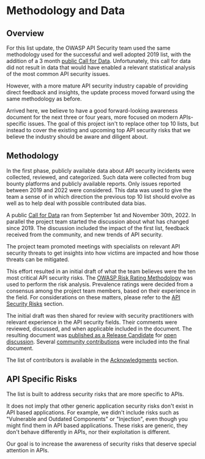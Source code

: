 # Methodology and Data

## Overview

For this list update, the OWASP API Security team used the same methodology used
for the successful and well adopted 2019 list, with the addition of a 3 month
[public Call for Data][1]. Unfortunately, this call for data did not result in
data that would have enabled a relevant statistical analysis of the most common
API security issues.

However, with a more mature API security industry capable of providing direct
feedback and insights, the update process moved forward using the same
methodology as before.

Arrived here, we believe to have a good forward-looking awareness document for
the next three or four years, more focused on modern APIs-specific issues. The
goal of this project isn't to replace other top 10 lists, but instead to cover
the existing and upcoming top API security risks that we believe the industry
should be aware and diligent about.

## Methodology

In the first phase, publicly available data about API security incidents were
collected, reviewed, and categorized. Such data were collected from bug bounty
platforms and publicly available reports. Only issues reported between 2019 and
2022 were considered. This data was used to give the team a sense of in which
direction the previous top 10 list should evolve as well as to help deal with
possible contributed data bias.

A public [Call for Data][1] ran from September 1st and November 30th, 2022. In
parallel the project team started the discussion about what has changed since
2019. The discussion included the impact of the first list, feedback received
from the community, and new trends of API security.

The project team promoted meetings with specialists on relevant API security
threats to get insights into how victims are impacted and how those threats can
be mitigated.

This effort resulted in an initial draft of what the team believes were the ten
most critical API security risks. The [OWASP Risk Rating Methodology][2] was
used to perform the risk analysis. Prevalence ratings were decided from a
consensus among the project team members, based on their experience in the
field. For considerations on these matters, please refer to the [API Security
Risks][3] section.

The initial draft was then shared for review with security practitioners with
relevant experience in the API security fields. Their comments were reviewed,
discussed, and when applicable included in the document. The resulting document
was [published as a Release Candidate][4] for [open discussion][5]. Several
[community contributions][6] were included into the final document.

The list of contributors is available in the [Acknowledgments][7] section.

## API Specific Risks

The list is built to address security risks that are more specific to APIs.

It does not imply that other generic application security risks don't exist in
API based applications. For example, we didn't include risks such as "Vulnerable
and Outdated Components" or "Injection", even though you might find them in API
based applications. These risks are generic, they don't behave differently in
APIs, nor their exploitation is different.

Our goal is to increase the awareness of security risks that deserve special
attention in APIs.

[1]: https://owasp.org/www-project-api-security/announcements/cfd/2022/
[2]: https://www.owasp.org/index.php/OWASP_Risk_Rating_Methodology
[3]: ./0x10-api-security-risks.md
[4]: https://owasp.org/www-project-api-security/announcements/2023/02/api-top10-2023rc
[5]: https://github.com/OWASP/API-Security/issues?q=is%3Aissue+label%3A2023RC
[6]: https://github.com/OWASP/API-Security/pulls?q=is%3Apr+label%3A2023RC
[7]: ./0xd1-acknowledgments.md
